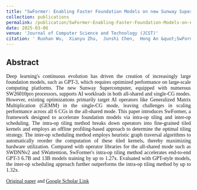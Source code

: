 ```yaml
---
title: "SwFormer: Enabling Faster Foundation Models on new Sunway Supercomputer via Holistic Kernel Tiling and Scheduling"
collection: publications
permalink: /publication/SwFormer-Enabling-Faster-Foundation-Models-on-new-Sunway-Supercomputer-via-Holistic-Kernel-Tiling-and-Scheduling
date: 2025-03-06
venue: 'Journal of Computer Science and Technology (JCST)'
citation: ' Ruohan Wu,  Xianyu Zhu,  Junshi Chen,  Hong An &quot;SwFormer: Enabling Faster Foundation Models on new Sunway Supercomputer via Holistic Kernel Tiling and Scheduling.&quot; Journal of Computer Science and Technology(JCST), 2025.'
---
```

 
## Abstract

<div style="font-family: 'Times New Roman', Times, serif;">
<p style="text-align: justify;">
Deep learning's continuous evolution has driven the creation of increasingly large foundation models, such as GPT-3, which requires optimized performance on large-scale computing platforms. The new Sunway Supercomputer, equipped with numerous SW26010pro processors, supports AI workloads in both all-shared and single-CG modes. However, existing optimizations primarily target AI operators like Generalized Matrix Multiplication (GEMM) in the single-CG mode, leaving challenges in scaling performance across all 6 CGs in the all-shared mode. This paper introduces SwFormer, a framework designed to accelerate foundation models via intra-op tiling and inter-op scheduling. The intra-op tiling method breaks down operators into fine-grained tiled kernels and employs an offline profiling-based approach to determine the optimal tiling strategy. The inter-op scheduling method employs heuristic graph traversal algorithms to automatically reorder the computation of these tiled kernels, thereby maximizing hardware utilization. Compared with operator libraries for the all-shared mode such as SWDNNv2 and SWattention, SwFormer's intra-op tiling method accelerates end-to-end GPT-3 6.7B and 13B models training by up to 1.27x. Evaluated with GPT-style models, the inter-op scheduling approach further outperforms the intra-op tiling method by up to 1.32x.
</p>
<div>

<!-- [Original paper](http://zhuxy-USTC.github.io/files/SwFormer.pdf) and [Google Scholar Link](https://jcst.ict.ac.cn/en/article/doi/10.1007/s11390-025-4761-0){:target="_blank"} -->



<a href="http://zhuxy-USTC.github.io/files/SwFormer.pdf">Original paper</a> and <a href="https://jcst.ict.ac.cn/en/article/doi/10.1007/s11390-025-4761-0" target="_blank">Google Scholar Link</a>
